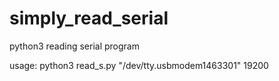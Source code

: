 # simply_read_serial
python3 reading serial program

usage: python3 read_s.py "/dev/tty.usbmodem1463301" 19200
